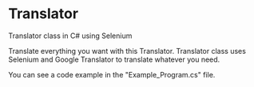 # Translator
Translator class in C# using Selenium

Translate everything you want with this Translator. Translator class uses Selenium and Google Translator to translate whatever you need.

You can see a code example in the "Example_Program.cs" file.